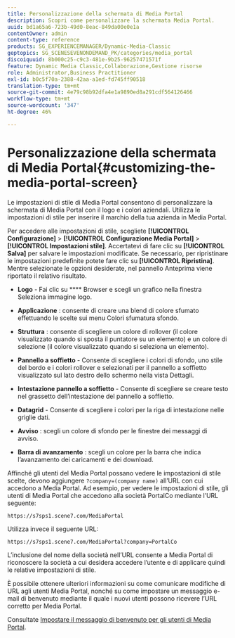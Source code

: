 ```yaml
---
title: Personalizzazione della schermata di Media Portal
description: Scopri come personalizzare la schermata Media Portal.
uuid: bd1a65a6-723b-49d0-8eac-849da00e0e1a
contentOwner: admin
content-type: reference
products: SG_EXPERIENCEMANAGER/Dynamic-Media-Classic
geptopics: SG_SCENESEVENONDEMAND_PK/categories/media_portal
discoiquuid: 8b000c25-c9c3-481e-9b25-96257471571f
feature: Dynamic Media Classic,Collaborazione,Gestione risorse
role: Administrator,Business Practitioner
exl-id: b0c5f70a-2388-42aa-a1ed-fd745ff90518
translation-type: tm+mt
source-git-commit: 4e79c98b92dfa4e1a9890ed8a291cdf564126466
workflow-type: tm+mt
source-wordcount: '347'
ht-degree: 46%

---
```


# Personalizzazione della schermata di Media Portal{#customizing-the-media-portal-screen}

Le impostazioni di stile di Media Portal consentono di personalizzare la schermata di Media Portal con il logo e i colori aziendali. Utilizza le impostazioni di stile per inserire il marchio della tua azienda in Media Portal.

Per accedere alle impostazioni di stile, scegliete **[!UICONTROL Configurazione]** > **[!UICONTROL Configurazione Media Portal]** > **[!UICONTROL Impostazioni stile]**. Accertatevi di fare clic su **[!UICONTROL Salva]** per salvare le impostazioni modificate. Se necessario, per ripristinare le impostazioni predefinite potete fare clic su **[!UICONTROL Ripristina]**. Mentre selezionate le opzioni desiderate, nel pannello Anteprima viene riportato il relativo risultato.

* **Logo**  - Fai clic su  **** Browser e scegli un grafico nella finestra Seleziona immagine logo.

* **Applicazione** : consente di creare una blend di colore sfumato effettuando le scelte sui menu Colori sfumatura sfondo.

* **Struttura** : consente di scegliere un colore di rollover (il colore visualizzato quando si sposta il puntatore su un elemento) e un colore di selezione (il colore visualizzato quando si seleziona un elemento).

* **Pannello a soffietto**  - Consente di scegliere i colori di sfondo, uno stile del bordo e i colori rollover e selezionati per il pannello a soffietto visualizzato sul lato destro dello schermo nella vista Dettagli.

* **Intestazione pannello a soffietto**  - Consente di scegliere se creare testo nel grassetto dell’intestazione del pannello a soffietto.

* **Datagrid**  - Consente di scegliere i colori per la riga di intestazione nelle griglie dati.

* **Avviso** : scegli un colore di sfondo per le finestre dei messaggi di avviso.

* **Barra di avanzamento** : scegli un colore per la barra che indica l’avanzamento dei caricamenti e dei download.

Affinché gli utenti del Media Portal possano vedere le impostazioni di stile scelte, devono aggiungere `?company=(company name)` all’URL con cui accedono a Media Portal. Ad esempio, per vedere le impostazioni di stile, gli utenti di Media Portal che accedono alla società PortalCo mediante l’URL seguente:

`https://s7sps1.scene7.com/MediaPortal`

Utilizza invece il seguente URL:

`https://s7sps1.scene7.com/MediaPortal?company=PortalCo`

L’inclusione del nome della società nell’URL consente a Media Portal di riconoscere la società a cui desidera accedere l’utente e di applicare quindi le relative impostazioni di stile.

È possibile ottenere ulteriori informazioni su come comunicare modifiche di URL agli utenti Media Portal, nonché su come impostare un messaggio e-mail di benvenuto mediante il quale i nuovi utenti possono ricevere l’URL corretto per Media Portal.

Consultate [Impostare il messaggio di benvenuto per gli utenti di Media Portal](adding-media-portal-users.md#setting_up_the_welcome_e_mail_message_for_media_portal_users).
